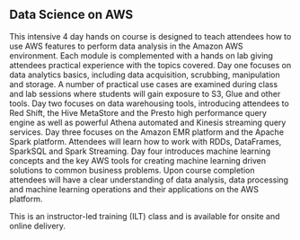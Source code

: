 ## Data Science on AWS

This intensive 4 day hands on course is designed to teach attendees how to use AWS features to perform data analysis in the Amazon AWS environment. Each module is complemented with a hands on lab giving attendees practical experience with the topics covered. Day one focuses on data analytics basics, including data acquisition, scrubbing, manipulation and storage. A number of practical use cases are examined during class and lab sessions where students will gain exposure to S3, Glue and other tools. Day two focuses on data warehousing tools, introducing attendees to Red Shift, the Hive MetaStore and the Presto high performance query engine as well as powerful Athena automated and Kinesis streaming query services. Day three focuses on the Amazon EMR platform and the Apache Spark platform. Attendees will learn how to work with RDDs, DataFrames, SparkSQL and Spark Streaming. Day four introduces machine learning concepts and the key AWS tools for creating machine learning driven solutions to common business problems. Upon course completion attendees will have a clear understanding of data analysis, data processing and machine learning operations and their applications on the AWS platform.

This is an instructor-led training (ILT) class and is available for onsite and online delivery.
